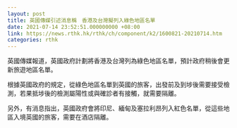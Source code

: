 ```yaml
---
layout: post
title: 英國傳媒引述消息稱　香港及台灣擬列入綠色地區名單
date: 2021-07-14 23:52:51.000000000 +08:00
link: https://news.rthk.hk/rthk/ch/component/k2/1600821-20210714.htm
categories: rthk
---
```


英國傳媒報道，英國政府計劃將香港及台灣列為綠色地區名單，預計政府稍後會更新旅遊地區名單。

根據英國政府的規定，從綠色地區名單到英國的旅客，出發前及到埗後需要接受檢測，若果抵埗後的檢測屬陽性或與確診者有接觸，就需要隔離。

另外，有消息指出，英國政府會將印尼、緬甸及塞拉利昂列入紅色名單，從這些地區入境英國的旅客，需要在酒店隔離。
